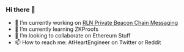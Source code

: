 ### Hi there 👋
- 🔭 I’m currently working on [RLN Private Beacon Chain Messaging](https://github.com/AtHeartEngineering/rln-validator-messaging)
- 🌱 I’m currently learning ZKProofs
- 👯 I’m looking to collaborate on Ethereum Stuff
- 📫 How to reach me: AtHeartEngineer on Twitter or Reddit
